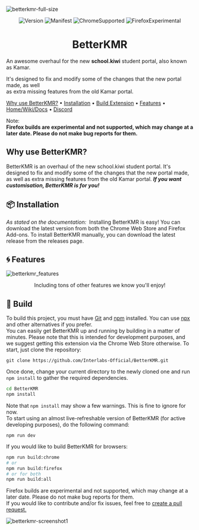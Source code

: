 ![betterkmr-full-size](https://github.com/user-attachments/assets/e44eada9-853c-47c9-b4fc-bdfab459d665)

<p align="center"><img src="https://img.shields.io/github/actions/workflow/status/Interlabs-Official/BetterKMR/build-extensions.yml?style=for-the-badge" alt="Version"></img>
<img src="https://img.shields.io/github/manifest-json/v/Interlabs-Official/BetterKMR?label=Version&style=for-the-badge" alt="Manifest"></img>
<img src="https://img.shields.io/badge/Chrome%20Supported-FFBD4F?style=for-the-badge" alt="ChromeSupported"></img>
<img src="https://img.shields.io/badge/Firefox%20Experimental-bf693b?style=for-the-badge" alt="FirefoxExperimental"></img>
</p>

<div align="center">

# BetterKMR

</div>

An awesome overhaul for the new **school.kiwi** student portal, also known as Kamar.

It's designed to fix and modify some of the changes that the new portal made, as well<br>
as extra missing features from the old Kamar portal.

[Why use BetterKMR?](#why-use-betterkmr) •
[Installation](#-installation) •
[Build Extension](#-build) •
[Features](#-features) •
[Home/Wiki/Docs](https://interlabs-official.github.io/BetterKMR) •
[Discord](https://discord.gg/4MkRmFmHz2)

Note:<br>
**Firefox builds are experimental and not supported, which may change at a later date. Please do not make bug reports for them.**

## Why use BetterKMR?
BetterKMR is an overhaul of the new school.kiwi student portal. It's designed to fix and modify some of the changes that the new portal made, as well as extra missing features from the old Kamar portal. ***If you want customisation, BetterKMR is for you!***

## 📦 Installation
*As stated on the documentation:*
&nbsp;Installing BetterKMR is easy! You can download the latest version from both the Chrome Web Store and Firefox Add-ons. To install BetterKMR manually, you can download the latest release from the releases page.

## 🌀 Features
![betterkmr_features](https://github.com/user-attachments/assets/9b18771d-ef5a-4f99-a6e8-8bc25aaa52c0)
<p align="center">Including tons of other features we know you'll enjoy!</p>

## 🔨 Build
To build this project, you must have [Git](https://git-scm.com) and [npm](https://www.npmjs.com) installed. You can use [npx](https://docs.npmjs.com/cli/v8/commands/npx) and other alternatives if you prefer.<br>
You can easily get BetterKMR up and running by building in a matter of minutes. Please note that this is intended for development purposes, and we suggest getting this extension via the Chrome Web Store otherwise.
To start, just clone the repository:
```
git clone https://github.com/Interlabs-Official/BetterKMR.git
```
Once done, change your current directory to the newly cloned one and run `npm install` to gather the required dependencies.
```bash
cd BetterKMR
npm install
```
Note that `npm install` may show a few warnings. This is fine to ignore for now.<br>
To start using an almost live-refreshable version of BetterKMR (for active developing purposes), do the following command:
```
npm run dev
```
If you would like to build BetterKMR for browsers:
```bash
npm run build:chrome
# or
npm run build:firefox
# or for both
npm run build:all
```
Firefox builds are experimental and not supported, which may change at a later date. Please do not make bug reports for them.<br>
If you would like to contribute and/or fix issues, feel free to [create a pull request.](https://github.com/Interlabs-Official/BetterKMR/pulls)

![betterkmr-screenshot1](https://github.com/user-attachments/assets/f5ba920d-6776-4e28-980a-ddd647969d6a)